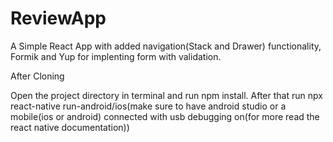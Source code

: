 # ReviewApp
A Simple React App with added navigation(Stack and Drawer) functionality, Formik and Yup for implenting form with validation.


After Cloning 

Open the project directory in terminal and run npm install.
After that run npx react-native run-android/ios(make sure to have android studio or a mobile(ios or android) connected with usb debugging on(for more read the react native documentation))
